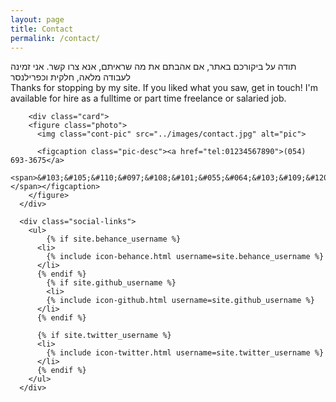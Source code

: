 ```yaml
---
layout: page
title: Contact
permalink: /contact/
---
```

<div class="fr" dir="ltr">תודה על ביקורכם באתר,  אם אהבתם את מה שראיתם, אנא צרו קשר.
אני זמינה לעבודה מלאה, חלקית וכפרילנסר
<br /> </div>
<div class="fl">Thanks for stopping by my site. If you liked what you saw, get in touch! I'm available for hire as a fulltime or part time freelance or salaried job. <br /></div>
<div class="full">
	
		<div class="card">
	    <figure class="photo">
	      <img class="cont-pic" src="../images/contact.jpg" alt="pic">

	      <figcaption class="pic-desc"><a href="tel:01234567890">(054) 693-3675</a>
	      	<span>&#103;&#105;&#110;&#097;&#108;&#101;&#055;&#064;&#103;&#109;&#120;&#046;&#099;&#111;&#109;</span></figcaption>
	    </figure>
	  </div>

	  <div class="social-links">
	  	<ul>
	  		{% if site.behance_username %}
          <li>
            {% include icon-behance.html username=site.behance_username %}
          </li>
          {% endif %}
	  		{% if site.github_username %}
	  		<li>
            {% include icon-github.html username=site.github_username %}
          </li>
          {% endif %}

          {% if site.twitter_username %}
          <li>
            {% include icon-twitter.html username=site.twitter_username %}
          </li>
          {% endif %}
	  	</ul>
	  </div>
</div>
